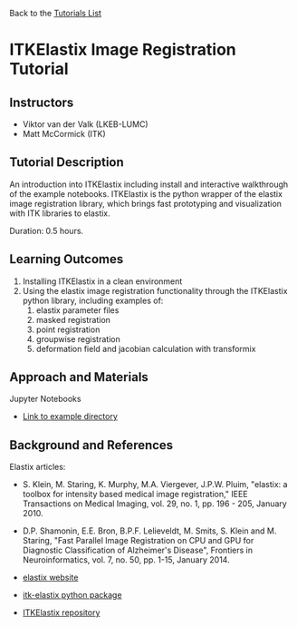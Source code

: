 Back to the [Tutorials List](../README.md#tutorials-list)

# ITKElastix Image Registration Tutorial

## Instructors

- Viktor van der Valk (LKEB-LUMC)
- Matt McCormick (ITK)

## Tutorial Description

An introduction into ITKElastix including install and interactive walkthrough of the example notebooks.
ITKElastix is the python wrapper of the elastix image registration library,
which brings fast prototyping and visualization with ITK libraries to elastix.

Duration: 0.5 hours.

## Learning Outcomes

1. Installing ITKElastix in a clean environment
2. Using the elastix image registration functionality through the ITKElastix python library, including examples of:
     1. elastix parameter files
     2. masked registration
     3. point registration
     4. groupwise registration
     5. deformation field and jacobian calculation with transformix

## Approach and Materials

Jupyter Notebooks

- [Link to example directory](https://github.com/InsightSoftwareConsortium/ITKElastix/tree/master/examples)

## Background and References

Elastix articles:

-   S.  Klein, M. Staring, K. Murphy, M.A. Viergever, J.P.W. Pluim,
        \"elastix: a toolbox for intensity based medical image
        registration,\" IEEE Transactions on Medical Imaging, vol. 29,
        no. 1, pp. 196 - 205, January 2010.

-   D.P. Shamonin, E.E. Bron, B.P.F. Lelieveldt, M. Smits, S. Klein
    and M. Staring, \"Fast Parallel Image Registration on CPU and GPU
    for Diagnostic Classification of Alzheimer's Disease\", Frontiers in
    Neuroinformatics, vol. 7, no. 50, pp. 1-15, January 2014.
    
- [elastix website](https://elastix.lumc.nl/)
- [itk-elastix python package](https://pypi.org/project/itk-elastix/)
- [ITKElastix repository](https://github.com/InsightSoftwareConsortium/ITKElastix)
